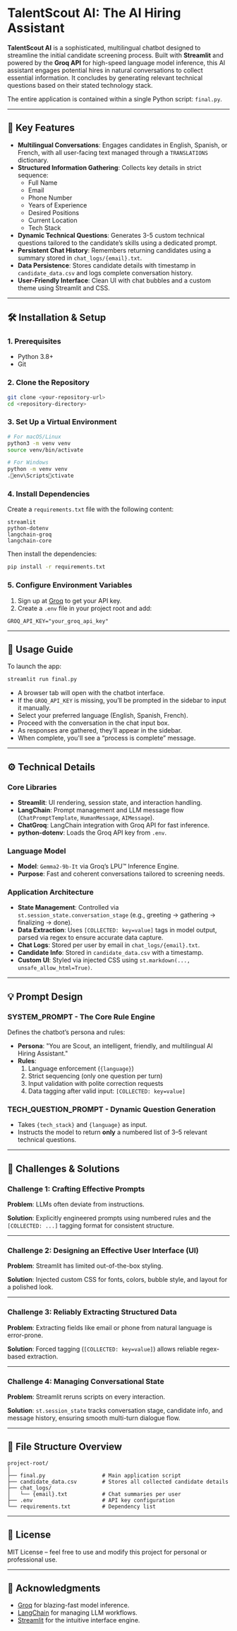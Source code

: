 
#  TalentScout AI: The AI Hiring Assistant

**TalentScout AI** is a sophisticated, multilingual chatbot designed to streamline the initial candidate screening process. Built with **Streamlit** and powered by the **Groq API** for high-speed language model inference, this AI assistant engages potential hires in natural conversations to collect essential information. It concludes by generating relevant technical questions based on their stated technology stack.

The entire application is contained within a single Python script: `final.py`.

---

## 🌟 Key Features

- **Multilingual Conversations**: Engages candidates in English, Spanish, or French, with all user-facing text managed through a `TRANSLATIONS` dictionary.
- **Structured Information Gathering**: Collects key details in strict sequence:
  - Full Name
  - Email
  - Phone Number
  - Years of Experience
  - Desired Positions
  - Current Location
  - Tech Stack
- **Dynamic Technical Questions**: Generates 3-5 custom technical questions tailored to the candidate’s skills using a dedicated prompt.
- **Persistent Chat History**: Remembers returning candidates using a summary stored in `chat_logs/{email}.txt`.
- **Data Persistence**: Stores candidate details with timestamp in `candidate_data.csv` and logs complete conversation history.
- **User-Friendly Interface**: Clean UI with chat bubbles and a custom theme using Streamlit and CSS.

---

## 🛠️ Installation & Setup

### 1. Prerequisites

- Python 3.8+
- Git

### 2. Clone the Repository

```bash
git clone <your-repository-url>
cd <repository-directory>
```

### 3. Set Up a Virtual Environment

```bash
# For macOS/Linux
python3 -m venv venv
source venv/bin/activate

# For Windows
python -m venv venv
.env\Scriptsctivate
```

### 4. Install Dependencies

Create a `requirements.txt` file with the following content:

```plaintext
streamlit
python-dotenv
langchain-groq
langchain-core
```

Then install the dependencies:

```bash
pip install -r requirements.txt
```

### 5. Configure Environment Variables

1. Sign up at [Groq](https://groq.com) to get your API key.
2. Create a `.env` file in your project root and add:

```dotenv
GROQ_API_KEY="your_groq_api_key"
```

---

## 🚀 Usage Guide

To launch the app:

```bash
streamlit run final.py
```

- A browser tab will open with the chatbot interface.
- If the `GROQ_API_KEY` is missing, you’ll be prompted in the sidebar to input it manually.
- Select your preferred language (English, Spanish, French).
- Proceed with the conversation in the chat input box.
- As responses are gathered, they’ll appear in the sidebar.
- When complete, you'll see a “process is complete” message.

---

## ⚙️ Technical Details

### Core Libraries

- **Streamlit**: UI rendering, session state, and interaction handling.
- **LangChain**: Prompt management and LLM message flow (`ChatPromptTemplate`, `HumanMessage`, `AIMessage`).
- **ChatGroq**: LangChain integration with Groq API for fast inference.
- **python-dotenv**: Loads the Groq API key from `.env`.

### Language Model

- **Model**: `Gemma2-9b-It` via Groq’s LPU™ Inference Engine.
- **Purpose**: Fast and coherent conversations tailored to screening needs.

### Application Architecture

- **State Management**: Controlled via `st.session_state.conversation_stage` (e.g., greeting → gathering → finalizing → done).
- **Data Extraction**: Uses `[COLLECTED: key=value]` tags in model output, parsed via regex to ensure accurate data capture.
- **Chat Logs**: Stored per user by email in `chat_logs/{email}.txt`.
- **Candidate Info**: Stored in `candidate_data.csv` with a timestamp.
- **Custom UI**: Styled via injected CSS using `st.markdown(..., unsafe_allow_html=True)`.

---

## 💡 Prompt Design

### SYSTEM_PROMPT - The Core Rule Engine

Defines the chatbot’s persona and rules:

- **Persona**: "You are Scout, an intelligent, friendly, and multilingual AI Hiring Assistant."
- **Rules**:
  1. Language enforcement (`{language}`)
  2. Strict sequencing (only one question per turn)
  3. Input validation with polite correction requests
  4. Data tagging after valid input: `[COLLECTED: key=value]`

### TECH_QUESTION_PROMPT - Dynamic Question Generation

- Takes `{tech_stack}` and `{language}` as input.
- Instructs the model to return **only** a numbered list of 3–5 relevant technical questions.

---

## 🧠 Challenges & Solutions

### Challenge 1: Crafting Effective Prompts

**Problem**: LLMs often deviate from instructions.

**Solution**: Explicitly engineered prompts using numbered rules and the `[COLLECTED: ...]` tagging format for consistent structure.

---

### Challenge 2: Designing an Effective User Interface (UI)

**Problem**: Streamlit has limited out-of-the-box styling.

**Solution**: Injected custom CSS for fonts, colors, bubble style, and layout for a polished look.

---

### Challenge 3: Reliably Extracting Structured Data

**Problem**: Extracting fields like email or phone from natural language is error-prone.

**Solution**: Forced tagging (`[COLLECTED: key=value]`) allows reliable regex-based extraction.

---

### Challenge 4: Managing Conversational State

**Problem**: Streamlit reruns scripts on every interaction.

**Solution**: `st.session_state` tracks conversation stage, candidate info, and message history, ensuring smooth multi-turn dialogue flow.

---

## 📂 File Structure Overview

```
project-root/
│
├── final.py                  # Main application script
├── candidate_data.csv        # Stores all collected candidate details
├── chat_logs/
│   └── {email}.txt           # Chat summaries per user
├── .env                      # API key configuration
└── requirements.txt          # Dependency list
```

---

## 📄 License

MIT License – feel free to use and modify this project for personal or professional use.

---

## 🙌 Acknowledgments

- [Groq](https://groq.com) for blazing-fast model inference.
- [LangChain](https://www.langchain.com) for managing LLM workflows.
- [Streamlit](https://streamlit.io) for the intuitive interface engine.

